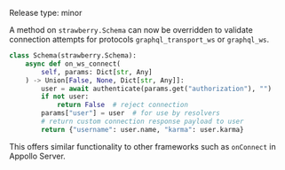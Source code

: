 Release type: minor

A method on `strawberry.Schema` can now be overridden to validate connection attempts
for protocols `graphql_transport_ws` or `graphql_ws`.

```python
class Schema(strawberry.Schema):
    async def on_ws_connect(
        self, params: Dict[str, Any]
    ) -> Union[False, None, Dict[str, Any]]:
        user = await authenticate(params.get("authorization"), "")
        if not user:
            return False  # reject connection
        params["user"] = user  # for use by resolvers
        # return custom connection response payload to user
        return {"username": user.name, "karma": user.karma}
```

This offers similar functionality to other frameworks such as `onConnect` in Appollo Server.

